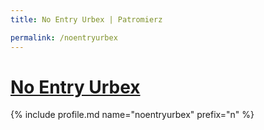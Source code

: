 ```yaml
---
title: No Entry Urbex | Patromierz

permalink: /noentryurbex
---
```


# [No Entry Urbex](https://patronite.pl/noentryurbex)

{% include profile.md name="noentryurbex" prefix="n" %}
